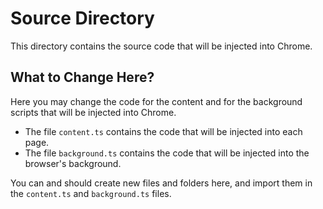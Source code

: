 # Source Directory

This directory contains the source code that will be injected into Chrome.

## What to Change Here?

Here you may change the code for the content and for the background scripts that will be injected into Chrome.

- The file `content.ts` contains the code that will be injected into each page.
- The file `background.ts` contains the code that will be injected into the browser's background.

You can and should create new files and folders here, and import them in the `content.ts` and `background.ts` files.
